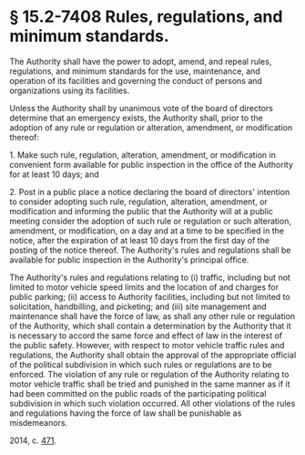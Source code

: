 # § 15.2-7408 Rules, regulations, and minimum standards.

<p>The Authority shall have the power to adopt, amend, and repeal rules, regulations, and minimum standards for the use, maintenance, and operation of its facilities and governing the conduct of persons and organizations using its facilities.</p><p>Unless the Authority shall by unanimous vote of the board of directors determine that an emergency exists, the Authority shall, prior to the adoption of any rule or regulation or alteration, amendment, or modification thereof:</p><p>1. Make such rule, regulation, alteration, amendment, or modification in convenient form available for public inspection in the office of the Authority for at least 10 days; and</p><p>2. Post in a public place a notice declaring the board of directors' intention to consider adopting such rule, regulation, alteration, amendment, or modification and informing the public that the Authority will at a public meeting consider the adoption of such rule or regulation or such alteration, amendment, or modification, on a day and at a time to be specified in the notice, after the expiration of at least 10 days from the first day of the posting of the notice thereof. The Authority's rules and regulations shall be available for public inspection in the Authority's principal office.</p><p>The Authority's rules and regulations relating to (i) traffic, including but not limited to motor vehicle speed limits and the location of and charges for public parking; (ii) access to Authority facilities, including but not limited to solicitation, handbilling, and picketing; and (iii) site management and maintenance shall have the force of law, as shall any other rule or regulation of the Authority, which shall contain a determination by the Authority that it is necessary to accord the same force and effect of law in the interest of the public safety. However, with respect to motor vehicle traffic rules and regulations, the Authority shall obtain the approval of the appropriate official of the political subdivision in which such rules or regulations are to be enforced. The violation of any rule or regulation of the Authority relating to motor vehicle traffic shall be tried and punished in the same manner as if it had been committed on the public roads of the participating political subdivision in which such violation occurred. All other violations of the rules and regulations having the force of law shall be punishable as misdemeanors.</p><p>2014, c. <a href='http://lis.virginia.gov/cgi-bin/legp604.exe?141+ful+CHAP0471'>471</a>.</p>